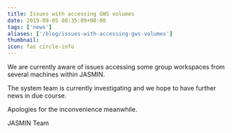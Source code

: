 ```yaml
---
title: Issues with accessing GWS volumes
date: 2019-09-05 08:35:09+00:00
tags: ['news']
aliases: ['/blog/issues-with-accessing-gws-volumes']
thumbnail: 
icon: fas circle-info
---
```

We are currently aware of issues accessing some group workspaces from several machines within JASMIN.


The system team is currently investigating and we hope to have further news in due course.


Apologies for the inconvenience meanwhile.


JASMIN Team

